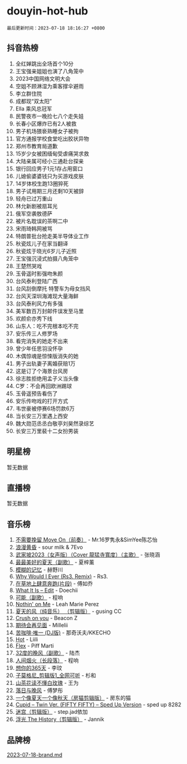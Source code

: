 # douyin-hot-hub

`最后更新时间：2023-07-18 18:16:27 +0800`

## 抖音热榜

1. 全红婵跳出全场首个10分
1. 王宝强亲姐姐也演了八角笼中
1. 2023中国网络文明大会
1. 空姐不顾淋湿为乘客撑伞避雨
1. 李立群住院
1. 成都现“双太阳”
1. Ella 乘风总冠军
1. 民警夜市一晚捡七八个走失娃
1. 长春小区爆炸已有2人被救
1. 男子机场猥亵熟睡女子被拘
1. 官方通报学校食堂吃出胶状异物
1. 郑州市教育局道歉
1. 15岁少女被困缅甸受虐痛哭求救
1. 大陆亲属可经小三通赴台探亲
1. 银行回应男子1元1存占用窗口
1. 儿媳偷婆婆钱只为买游戏皮肤
1. 14岁体校生跑13圈猝死
1. 男子试用期三月还剩10天被辞
1. 轻舟已过万重山
1. 林允新剧被扇耳光
1. 俄军空袭敖德萨
1. 被片名耽误的茶啊二中
1. 宋雨琦韩网被骂
1. 特朗普批台抢走美半导体业工作
1. 秋瓷炫儿子在家当翻译
1. 秋瓷炫于晓光6岁儿子近照
1. 王宝强沉浸式拍摄八角笼中
1. 王楚然哭戏
1. 玉骨遥时影强吻朱颜
1. 台风泰利登陆广西
1. 台风刮倒摩托 特警车为母女挡风
1. 台风天深圳海滩现大量海鲜
1. 台风泰利风力有多强
1. 美军数百万封邮件误发至马里
1. 欢颜俞亦秀下线
1. 山东人：吃不完根本吃不完
1. 安乐传三人修罗场
1. 看完消失的她走不出来
1. 曾少年任思羽没怀孕
1. 木偶惊魂是惊悚版消失的她
1. 男子出轨妻子离婚获赔1万
1. 这是订了个海景台风房
1. 徐志胜拒绝用孟子义当头像
1. C罗：不会再回欧洲踢球
1. 玉骨遥预告看伤了
1. 安乐传吻戏的打开方式
1. 韦世豪被停赛6场罚款6万
1. 当长安三万里遇上西安
1. 魏大勋范丞丞白敬亭刘昊然录综艺
1. 长安三万里裴十二女扮男装

## 明星榜

暂无数据

## 直播榜

暂无数据

## 音乐榜

1. [不需要挽留 Move On（前奏）](https://sf3-cdn-tos.douyinstatic.com/obj/tos-cn-ve-2774/ooCBhgCCkF4nExzQL9WZSUbitfA8IsDkgQIYhe) - Mr.16罗隽永&SimYee陈芯怡
1. [浪漫黄昏](https://sf6-cdn-tos.douyinstatic.com/obj/tos-cn-ve-2774/a2e4e0b8cf8b4cc0a6bfed7cd21bd5a0) - sour milk & 7Evo
1. [武家坡2023（女声版）（Cover 龍猛寺寬度）（主歌）](https://sf3-cdn-tos.douyinstatic.com/obj/tos-cn-ve-2774/oEIACj0tGBoytgZUwEUCP8DAIgnZfwGIfb9xjD) - 张晓涵
1. [最最美好的夏天（副歌）](https://sf6-cdn-tos.douyinstatic.com/obj/tos-cn-ve-2774/o4FMghDLZkPIkCutdrsXlbTHcaZztBfeCp9AFS) - 夏梓薰
1. [模糊的记忆](https://sf6-cdn-tos.douyinstatic.com/obj/tos-cn-ve-2774/ocrRNOQnkB1MNO9eD1sd3CIytBehbIbglZUFAT) - 赫野川
1. [Why Would I Ever (Rs3. Remix)](https://sf6-cdn-tos.douyinstatic.com/obj/tos-cn-ve-2774/oQNX0xZhO8IXeCRjCJQUZzkfQNLi2ItDAzEBgz) - Rs3.
1. [在草地上肆意奔跑(片段)](https://sf3-cdn-tos.douyinstatic.com/obj/tos-cn-ve-2774/8831d494742f45dabdfa8adb8b817259) - 傅如乔
1. [What It Is – Edit](https://sf3-cdn-tos.douyinstatic.com/obj/tos-cn-ve-2774/o0mszhwrI3yCyGWBMAaQUof2lTzIXANSLrBh4L) - Doechii
1. [可能（副歌）](https://sf6-cdn-tos.douyinstatic.com/obj/tos-cn-ve-2774/cde1731888894259b333569393c2fb51) - 程响
1. [Nothin' on Me](https://sf3-cdn-tos.douyinstatic.com/obj/tos-cn-ve-2774/4db3d954346848aaa9ec9709bb1eace1) - Leah Marie Perez
1. [夏天的风（纯音乐） （剪辑版）](https://sf6-cdn-tos.douyinstatic.com/obj/tos-cn-ve-2774/oUzLjBZZFQAoNRmGokEeD5zfQCObp6UeFAnTa6) - gusing CC
1. [Crush on you](https://sf3-cdn-tos.douyinstatic.com/obj/tos-cn-ve-2774/b23c3d5786714e90898fb2a43fb44ff7) - Beacon Z
1. [期待会再见面](https://sf3-cdn-tos.douyinstatic.com/obj/tos-cn-ve-2774/oILtyb5PbgnZnnFogRIDCNBDmAzeQk8BjThRfX) - Millelii
1. [苦咖啡·唯一 (DJ版)](https://sf6-cdn-tos.douyinstatic.com/obj/tos-cn-ve-2774/oohZWXUzNXlh9bzpBgNUfJCQHGILwWgDBaejQt) - 那奇沃夫/KKECHO
1. [Hot](https://sf6-cdn-tos.douyinstatic.com/obj/tos-cn-ve-2774/a63be641febf4335a8996c8a877dee1c) - Liili
1. [Flex](https://sf3-cdn-tos.douyinstatic.com/obj/tos-cn-ve-2774/fdd81ae057724bbe9f599a36af513da8) - Piff Marti
1. [32度的晚风（副歌）](https://sf3-cdn-tos.douyinstatic.com/obj/tos-cn-ve-2774/o8mEd4CARee2Lv5ReRW2KyIyZ9Q1YojfPZyXHA) - 陆杰
1. [人间烟火（长段落）](https://sf3-cdn-tos.douyinstatic.com/obj/tos-cn-ve-2774/eeb7f9f284d74db097f8341ace44bfa2) - 程响
1. [想你的365天](https://sf6-cdn-tos.douyinstatic.com/obj/tos-cn-ve-2774/f9f7574abe01480a95d11e74817984b4) - 李玟
1. [子莫格尼_剪辑版1_全网可听](https://sf3-cdn-tos.douyinstatic.com/obj/tos-cn-ve-2774/okgjBiZZDqmeFfACngDQ48okZJ9knBMDtbwo8Q) - 杉和
1. [山茶花读不懂白玫瑰](https://sf3-cdn-tos.douyinstatic.com/obj/tos-cn-ve-2774/osfn8B7DktrRHEPJgPCfDbw7QDQEkwC16BxZg9) - 王为
1. [落日与晚风](https://sf6-cdn-tos.douyinstatic.com/obj/tos-cn-ve-2774/oIGWNBzwrUqAmfsCxckzkGhWQIaAAUgU19HChy) - 傅梦彤
1. [一个像夏天一个像秋天（房猫剪辑版）](https://sf6-cdn-tos.douyinstatic.com/obj/tos-cn-ve-2774/a5a649d88ef0437b918efc8be7005a59) - 房东的猫
1. [Cupid – Twin Ver. (FIFTY FIFTY) – Sped Up Version](https://sf3-cdn-tos.douyinstatic.com/obj/tos-cn-ve-2774/oMonQQ6t8nCfUnw44y8XBZkJytCgEBtWYebB2D) - sped up 8282
1. [迷宫（剪辑版）](https://sf6-cdn-tos.douyinstatic.com/obj/tos-cn-ve-2774/oUkKabRnnDiI8GjaQrDHYQh0VCgQB0AA4ezefF) - step.jad依加
1. [浮光 The History（剪辑版）](https://sf3-cdn-tos.douyinstatic.com/obj/tos-cn-ve-2774/oIkABGgUD0nCgDneOBBKSj79UBoAZtQjIi3fbl) - Jannik

## 品牌榜

[2023-07-18-brand.md](2023-07-18-brand.md)
